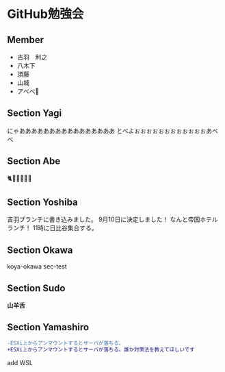 # GitHub勉強会

## Member

* 吉羽　利之
* 八木下
* 須藤
* 山城
* アベべ👶

## Section Yagi

にゃああああああああああああああああ
とべよぉぉぉぉぉぉぉぉぉぉぉぉあべべ

## Section Abe

🐈🐶🐑🐐🍶🍻

## Section Yoshiba

吉羽ブランチに書き込みました。
9月10日に決定しました！
なんと帝国ホテルランチ！
11時に日比谷集合する。

## Section Okawa

koya-okawa
sec-test

## Section Sudo

**山羊舌**

## Section Yamashiro

```diff
-ESXi上からアンマウントするとサーバが落ちる。
+ESXi上からアンマウントするとサーバが落ちる。誰か対策法を教えてほしいです
```

add WSL
